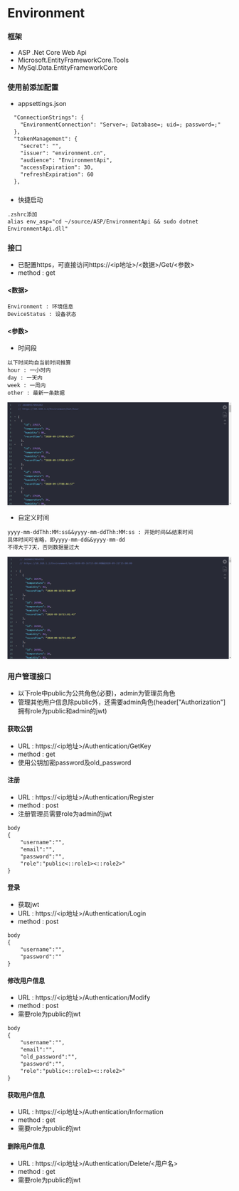 ﻿# Environment

### 框架
- ASP .Net Core Web Api
- Microsoft.EntityFrameworkCore.Tools
- MySql.Data.EntityFrameworkCore

### 使用前添加配置
- appsettings.json
```
  "ConnectionStrings": {
    "EnvironmentConnection": "Server=; Database=; uid=; password=;"
  },
  "tokenManagement": {
    "secret": "",
    "issuer": "environment.cn",
    "audience": "EnvironmentApi",
    "accessExpiration": 30,
    "refreshExpiration": 60
  },
```
###
- 快捷启动
```
.zshrc添加
alias env_asp="cd ~/source/ASP/EnvironmentApi && sudo dotnet EnvironmentApi.dll"
```

### 接口
- 已配置https，可直接访问https://<ip地址>/<数据>/Get/<参数>
- method : get
#### <数据>
```
Environment : 环境信息
DeviceStatus : 设备状态
```
#### <参数>
- 时间段
```
以下时间均自当前时间推算
hour : 一小时内
day : 一天内
week : 一周内
other : 最新一条数据
```
![timespan](https://github.com/NullObjects/EnvironmentApi/blob/master/images/timespan.png)
- 自定义时间
```
yyyy-mm-ddThh:MM:ss&&yyyy-mm-ddThh:MM:ss : 开始时间&&结束时间
具体时间可省略，即yyyy-mm-dd&&yyyy-mm-dd
不得大于7天，否则数据量过大
```
![time](https://github.com/NullObjects/EnvironmentApi/blob/master/images/time.png)

### 用户管理接口
- 以下role中public为公共角色(必要)，admin为管理员角色
- 管理其他用户信息除public外，还需要admin角色(header["Authorization"]拥有role为public和admin的jwt)
#### 获取公钥
- URL : https://<ip地址>/Authentication/GetKey
- method : get
- 使用公钥加密password及old_password
#### 注册
- URL : https://<ip地址>/Authentication/Register
- method : post
- 注册管理员需要role为admin的jwt
```
body
{
    "username":"",
    "email":"",
    "password":"",
    "role":"public<::role1><::role2>"
}
```
#### 登录
- 获取jwt
- URL : https://<ip地址>/Authentication/Login
- method : post
```
body
{
    "username":"",
    "password":""
}
```
#### 修改用户信息
- URL : https://<ip地址>/Authentication/Modify
- method : post
- 需要role为public的jwt
```
body
{
    "username":"",
    "email":"",
    "old_password":"",
    "password":"",
    "role":"public<::role1><::role2>"
}
```
#### 获取用户信息
- URL : https://<ip地址>/Authentication/Information
- method : get
- 需要role为public的jwt
#### 删除用户信息
- URL : https://<ip地址>/Authentication/Delete/<用户名>
- method : get
- 需要role为public的jwt
